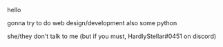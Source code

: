 hello

gonna try to do web design/development
also some python

she/they
don't talk to me (but if you must, HardlyStellar#0451 on discord)
